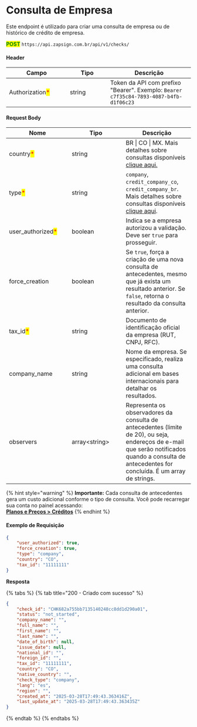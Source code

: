 # Consulta de Empresa

Este endpoint é utilizado para criar uma consulta de empresa ou de histórico de crédito de empresa.

<mark style="color:green;">**POST**</mark> `https://api.zapsign.com.br/api/v1/checks/`

#### Header

<table><thead><tr><th width="150">Campo</th><th width="94">Tipo</th><th>Descrição</th></tr></thead><tbody><tr><td>Authorization<mark style="color:red;">*</mark></td><td>string</td><td>Token da API com prefixo "Bearer". Exemplo: <code>Bearer c7f35c84-7893-4087-b4fb-d1f06c23</code></td></tr></tbody></table>

#### Request Body

<table><thead><tr><th width="155">Nome</th><th width="131.609375">Tipo</th><th>Descrição</th></tr></thead><tbody><tr><td>country<mark style="color:red;">*</mark></td><td>string</td><td>BR | CO | MX. Mais detalhes sobre consultas disponíveis <a href="../introducao.md">clique aqui.</a></td></tr><tr><td>type<mark style="color:red;">*</mark></td><td>string</td><td> <code>company</code>, <code>credit_company_co</code>,  <code>credit_company_br</code>. Mais detalhes sobre consultas disponíveis <a href="../entendendo-o-resultado.md">clique aqui</a>.</td></tr><tr><td>user_authorized<mark style="color:red;">*</mark></td><td>boolean</td><td>Indica se a empresa autorizou a validação. Deve ser <code>true</code> para prosseguir.</td></tr><tr><td>force_creation</td><td>boolean</td><td>Se <code>true</code>, força a criação de uma nova consulta de antecedentes, mesmo que já exista um resultado anterior. Se <code>false</code>, retorna o resultado da consulta anterior.</td></tr><tr><td>tax_id<mark style="color:red;">*</mark></td><td>string</td><td>Documento de identificação oficial da empresa (RUT, CNPJ, RFC).</td></tr><tr><td>company_name</td><td>string</td><td>Nome da empresa. Se especificado, realiza uma consulta adicional em bases internacionais para detalhar os resultados.</td></tr><tr><td>observers</td><td>array&#x3C;string></td><td>Representa os observadores da consulta de antecedentes (limite de 20), ou seja, endereços de e-mail que serão notificados quando a consulta de antecedentes for concluída. É um array de strings.</td></tr></tbody></table>



{% hint style="warning" %}
**Importante:** Cada consulta de antecedentes gera um custo adicional conforme o tipo de consulta. Você pode recarregar sua conta no painel acessando:\
[**Planos e Preços > Créditos**](https://app.zapsign.com.br/conta/configuracoes/plans?tab=credits)
{% endhint %}

#### Exemplo de Requisição

```json
{
    "user_authorized": true,
    "force_creation": true,
    "type": "company",
    "country": "CO",
    "tax_id": "11111111"
}
```

**Resposta**

{% tabs %}
{% tab title="200 - Criado com sucesso" %}
```json
{
    "check_id": "CHK682a755bb7135140248cc8dd1d290a01",
    "status": "not_started",
    "company_name": "",
    "full_name": "",
    "first_name": "",
    "last_name": "",
    "date_of_birth": null,
    "issue_date": null,
    "national_id": "",
    "foreign_id": "",
    "tax_id": "11111111",
    "country": "CO",
    "native_country": "",
    "check_type": "company",
    "lang": "es",
    "region": "",
    "created_at": "2025-03-28T17:49:43.363416Z",
    "last_update_at": "2025-03-28T17:49:43.363435Z"
}

```
{% endtab %}
{% endtabs %}
